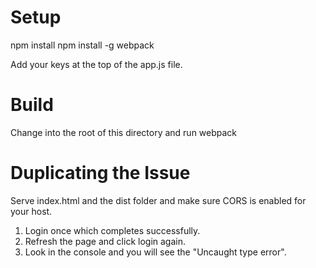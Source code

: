 # Setup
npm install
npm install -g webpack

Add your keys at the top of the app.js file.

# Build
Change into the root of this directory and run webpack

# Duplicating the Issue
Serve index.html and the dist folder and make sure CORS is enabled for your
host.

1. Login once which completes successfully.
2. Refresh the page and click login again.
3. Look in the console and you will see the "Uncaught type error".